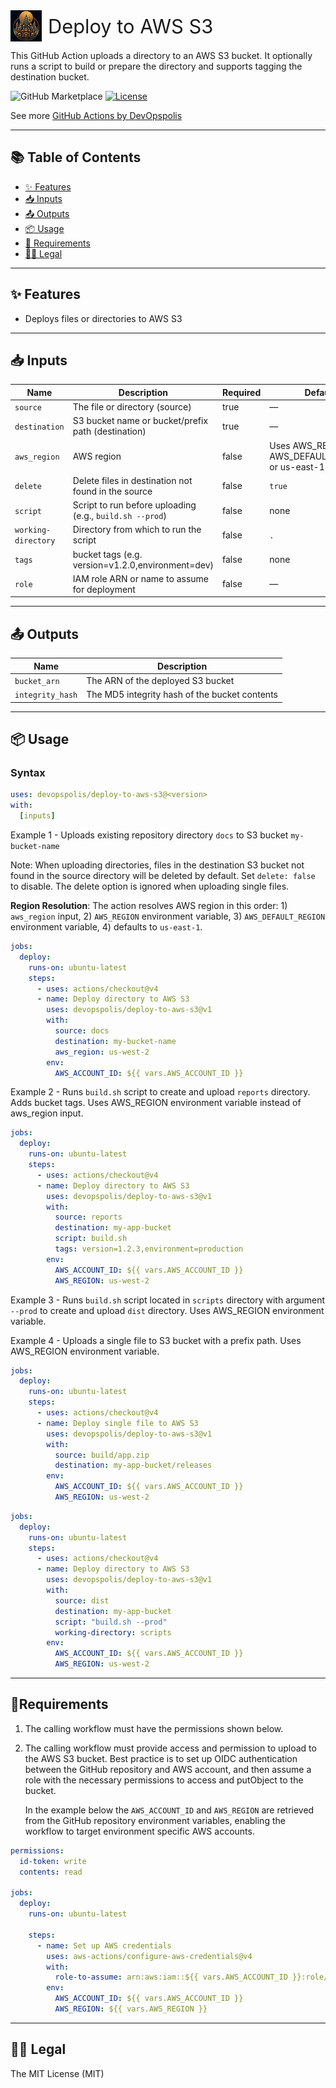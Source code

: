<div style="display: flex; align-items: center;">
  <img src="logo.png" alt="Logo" width="50" height="50" style="margin-right: 10px;"/>
  <span style="font-size: 2.2em;">Deploy to AWS S3</span>
</div>

<p>
This GitHub Action uploads a directory to an AWS S3 bucket. It optionally runs a script to build or prepare the directory and supports tagging the destination bucket.
</p>

![GitHub Marketplace](https://img.shields.io/badge/GitHub%20Marketplace-Deploy%20to%20AWS%20S3-blue?logo=github)
[![License](https://img.shields.io/badge/License-MIT-yellow.svg)](https://opensource.org/licenses/MIT)

See more [GitHub Actions by DevOpspolis](https://github.com/marketplace?query=devopspolis&type=actions)

---

## 📚 Table of Contents
- [✨ Features](#features)
- [📥 Inputs](#inputs)
- [📤 Outputs](#outputs)
- [📦 Usage](#usage)
- [🚦 Requirements](#requirements)
- [🧑‍⚖️ Legal](#legal)
---
<!-- trunk-ignore(markdownlint/MD033) -->
<a id="features"></a>
## ✨ Features
- Deploys files or directories to AWS S3
---
<!-- trunk-ignore(markdownlint/MD033) -->
<a id="inputs"></a>
## 📥 Inputs

| Name                | Description                                              | Required | Default          |
| ------------------- | -------------------------------------------------------- | -------- | ---------------- |
| `source`            | The file or directory (source)                           | true     | —                |
| `destination`       | S3 bucket name or bucket/prefix path (destination)       | true     | —                |
| `aws_region`        | AWS region                                               | false    | Uses AWS_REGION, AWS_DEFAULT_REGION, or us-east-1 |
| `delete`            | Delete files in destination not found in the source      | false    | `true`           |
| `script`            | Script to run before uploading (e.g., `build.sh --prod`) | false    | none             |
| `working-directory` | Directory from which to run the script                   | false    | `.`              |
| `tags`              | bucket tags (e.g. version=v1.2.0,environment=dev)        | false    | none             |
| `role`              | IAM role ARN or name to assume for deployment            | false    | —                |

---
<!-- trunk-ignore(markdownlint/MD033) -->
<a id="outputs"></a>
## 📤 Outputs

| Name             | Description                                   |
| ---------------- | --------------------------------------------- |
| `bucket_arn`     | The ARN of the deployed S3 bucket             |
| `integrity_hash` | The MD5 integrity hash of the bucket contents |

---
<!-- trunk-ignore(markdownlint/MD033) -->
<a id="usage"></a>
## 📦 Usage

### Syntax
```yaml
uses: devopspolis/deploy-to-aws-s3@<version>
with:
  [inputs]
```

Example 1 - Uploads existing repository directory `docs` to S3 bucket `my-bucket-name`

Note: When uploading directories, files in the destination S3 bucket not found in the source directory will be deleted by default. Set `delete: false` to disable. The delete option is ignored when uploading single files.

**Region Resolution**: The action resolves AWS region in this order: 1) `aws_region` input, 2) `AWS_REGION` environment variable, 3) `AWS_DEFAULT_REGION` environment variable, 4) defaults to `us-east-1`.

```yaml
jobs:
  deploy:
    runs-on: ubuntu-latest
    steps:
      - uses: actions/checkout@v4
      - name: Deploy directory to AWS S3
        uses: devopspolis/deploy-to-aws-s3@v1
        with:
          source: docs
          destination: my-bucket-name
          aws_region: us-west-2
        env:
          AWS_ACCOUNT_ID: ${{ vars.AWS_ACCOUNT_ID }}
```

Example 2 - Runs `build.sh` script to create and upload `reports` directory. Adds bucket tags. Uses AWS_REGION environment variable instead of aws_region input.

```yaml
jobs:
  deploy:
    runs-on: ubuntu-latest
    steps:
      - uses: actions/checkout@v4
      - name: Deploy directory to AWS S3
        uses: devopspolis/deploy-to-aws-s3@v1
        with:
          source: reports
          destination: my-app-bucket
          script: build.sh
          tags: version=1.2.3,environment=production
        env:
          AWS_ACCOUNT_ID: ${{ vars.AWS_ACCOUNT_ID }}
          AWS_REGION: us-west-2
```

Example 3 - Runs `build.sh` script located in `scripts` directory with argument `--prod` to create and upload `dist` directory. Uses AWS_REGION environment variable.

Example 4 - Uploads a single file to S3 bucket with a prefix path. Uses AWS_REGION environment variable.

```yaml
jobs:
  deploy:
    runs-on: ubuntu-latest
    steps:
      - uses: actions/checkout@v4
      - name: Deploy single file to AWS S3
        uses: devopspolis/deploy-to-aws-s3@v1
        with:
          source: build/app.zip
          destination: my-app-bucket/releases
        env:
          AWS_ACCOUNT_ID: ${{ vars.AWS_ACCOUNT_ID }}
          AWS_REGION: us-west-2
```

```yaml
jobs:
  deploy:
    runs-on: ubuntu-latest
    steps:
      - uses: actions/checkout@v4
      - name: Deploy directory to AWS S3
        uses: devopspolis/deploy-to-aws-s3@v1
        with:
          source: dist
          destination: my-app-bucket
          script: "build.sh --prod"
          working-directory: scripts
        env:
          AWS_ACCOUNT_ID: ${{ vars.AWS_ACCOUNT_ID }}
          AWS_REGION: us-west-2
```
---
<!-- trunk-ignore(markdownlint/MD033) -->
<a id="requirements"></a>
## 🚦Requirements

1. The calling workflow must have the permissions shown below.
1. The calling workflow must provide access and permission to upload to the AWS S3 bucket. Best practice is to set up OIDC authentication between the GitHub repository and AWS account, and then assume a role with the necessary permissions to access and putObject to the bucket.

   In the example below the `AWS_ACCOUNT_ID` and `AWS_REGION` are retrieved from the GitHub repository environment variables, enabling the workflow to target environment specific AWS accounts.

```yaml
permissions:
  id-token: write
  contents: read

jobs:
  deploy:
    runs-on: ubuntu-latest

    steps:
      - name: Set up AWS credentials
        uses: aws-actions/configure-aws-credentials@v4
        with:
          role-to-assume: arn:aws:iam::${{ vars.AWS_ACCOUNT_ID }}:role/deploy-to-aws-s3-role
        env:
          AWS_ACCOUNT_ID: ${{ vars.AWS_ACCOUNT_ID }}
          AWS_REGION: ${{ vars.AWS_REGION }}
```
---
<!-- trunk-ignore(markdownlint/MD033) -->
<a id="legal"></a>
## 🧑‍⚖️ Legal
The MIT License (MIT)
